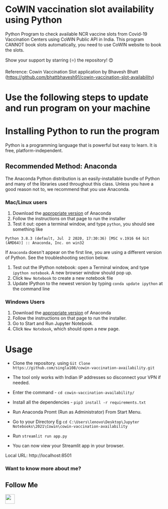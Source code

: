 # CoWIN vaccination slot availability using Python
Python Program to check available NCR vaccine slots from Covid-19 Vaccination Centers using CoWIN Public API in India. This program CANNOT book slots automatically, you need to use CoWIN website to book the slots. 

Show your support by starring (⭐) the repository! 😊

Reference: Cowin Vaccination Slot application by Bhavesh Bhatt (https://github.com/bhattbhavesh91/cowin-vaccination-slot-availability)

# Use the following steps to update and run program on your machine 

# Installing Python to run the program
Python is a programming language that is powerful but easy to learn. It is free, platform-independent.

## Recommended Method: Anaconda
The Anaconda Python distribution is an easily-installable bundle of Python and many of the libraries used throughout this class. Unless you have a good reason not to, we recommend that you use Anaconda.

### Mac/Linux users
1. Download the [appropriate version](https://www.anaconda.com/products/individual) of Anaconda
2. Follow the instructions on that page to run the installer
3. Test it out: open a terminal window, and type ``python``, you should see something like
```
Python 3.8.3 (default, Jul  2 2020, 17:30:36) [MSC v.1916 64 bit (AMD64)] :: Anaconda, Inc. on win32
```
If `Anaconda` doesn't appear on the first line, you are using a different version of Python. See the troubleshooting section below.

1. Test out the IPython notebook: open a Terminal window, and type `ipython notebook`. A new browser window should pop up. 
2. Click `New Notebook` to create a new notebook file
3. Update IPython to the newest version by typing `conda update ipython` at the command line

### Windows Users
1. Download the [appropriate version](https://www.anaconda.com/products/individual) of Anaconda
2. Follow the instructions on that page to run the installer.
3. Go to Start and Run Jupyter Notebook.
4. Click `New Notebook`, which should open a new page.

# Usage
- Clone the repository. using `Git Clone https://github.com/singla108/cowin-vaccination-availability.git`
- The tool only works with Indian IP addresses so disconnect your VPN if needed.
- Enter the command - `cd cowin-vaccination-availability/`
- Install all the dependencies - `pip3 install -r requirements.txt`
- Run Anaconda Promt (Run as Administrator) From Start Menu.
- Go to your Directory Eg `cd C:\Users\lenovo\Desktop\Jupyter Notebooks\2021\Cowin\cowin-vaccination-availability`
- Run `streamlit run app.py`

-   You can now view your Streamlit app in your browser.

  Local URL: http://localhost:8501

### Want to know more about me?
## Follow Me
<a href="https://www.linkedin.com/in/singlaashish/" target="_blank"><img class="ai-subscribed-social-icon" src="https://bhattbhavesh91.github.io/assets/images/lnkdn.png" width="30"></a>

